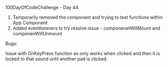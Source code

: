 100DayOfCodeChallenge - Day 44

1) Temporarily removed the component and trying to test functions within App Component
2) Added eventlisteners to try resolve issue - componenetWillMount and componenWillUnmount

Bugs:

Issue with OnKeyPress function as only works when clicked and then it is locked to that sound until another pad is clicked. 